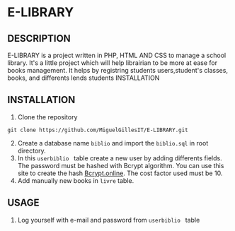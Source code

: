 # E-LIBRARY

## DESCRIPTION
E-LIBRARY is a project written in PHP, HTML AND CSS to manage a school library. It's a little project which will help librairian to be more at ease for books management.
It helps by registring students users,student's classes, books, and differents lends students INSTALLATION

## INSTALLATION
1. Clone the repository
```
git clone https://github.com/MiguelGillesIT/E-LIBRARY.git
```

2. Create a database name `biblio` and import the `biblio.sql` in root directory.
3.  In this  `userbiblio ` table create a new user by adding differents fields. The password must be hashed with Bcrypt algorithm. You can use this site to create the hash  [Bcrypt.online](https://bcrypt.online/). The cost factor used must be 10. 
4. Add manually new books in `livre` table.

## USAGE
1. Log yourself with e-mail and password from `userbiblio ` table
